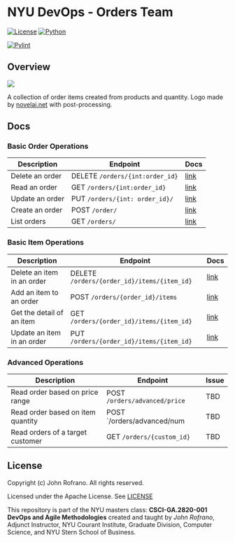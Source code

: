 # NYU DevOps  - Orders Team

[![License](https://img.shields.io/badge/License-Apache_2.0-blue.svg)](https://opensource.org/licenses/Apache-2.0)
[![Python](https://img.shields.io/badge/Language-Python-blue.svg)](https://python.org/)

[![Pylint](https://github.com/NYU-Devops-2022-Order/orders/actions/workflows/pylint.yml/badge.svg)](https://github.com/NYU-Devops-2022-Order/orders/actions/workflows/pylint.yml)

## Overview

![](https://i.ibb.co/dDCZ41T/logo-order.png)


A collection of order items created from products and quantity. Logo made by [novelai.net](https://novelai.net/) with post-processing.

## Docs

### Basic Order Operations

| Description     | Endpoint                        | Docs |
| --------------- | ------------------------------- | ---- |
| Delete an order | DELETE `/orders/{int:order_id}` | [link](docs/order/delete.md)     |
| Read an order   | GET `/orders/{int:order_id}`    | [link](docs/order/read.md)     |
| Update an order | PUT `/orders/{int: order_id}/`  | [link](docs/order/update.md)     |
| Create an order | POST `/order/`                  | [link](docs/order/create.md)     |
| List orders     | GET `/orders/`                  | [link](docs/order/list.md)    |

### Basic Item Operations

| Description                | Endpoint                                    | Docs |
| -------------------------- | ------------------------------------------- | ---- |
| Delete an item in an order | DELETE `/orders/{order_id}/items/{item_id}` | [link](docs/item/delete.md)  |
| Add an item to an order    | POST `/orders/{order_id}/items`             | [link](docs/item/create.md)  |
| Get the detail of an item  | GET `/orders/{order_id}/items/{item_id}`    | [link](docs/item/get.md)     |
| Update an item in an order | PUT `/orders/{order_id}/items/{item_id}`    | [link](docs/item/update.md)  |

### Advanced Operations

| Description                       | Endpoint                      | Issue |
| --------------------------------- | ----------------------------- | ----- |
| Read order based on price range   | POST `/orders/advanced/price` | TBD      |
| Read order based on item quantity | POST `/orders/advanced/num    | TBD      |
| Read orders of a target customer  | GET `/orders/{custom_id}`     | TBD     |

## License

Copyright (c) John Rofrano. All rights reserved.

Licensed under the Apache License. See [LICENSE](LICENSE)

This repository is part of the NYU masters class: **CSCI-GA.2820-001 DevOps and Agile Methodologies** created and taught by *John Rofrano*, Adjunct Instructor, NYU Courant Institute, Graduate Division, Computer Science, and NYU Stern School of Business.

